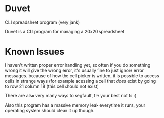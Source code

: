 # Duvet
CLI spreadsheet program (very jank)

Duvet is a CLI program for managing a 20x20 spreadsheet

# Known Issues
I haven't written proper error handling yet, so often if you do something wrong it will give the wrong error, it's usually fine to just ignore error messages.
because of how the cell picker is written, it is possible to access cells in strange ways (for example acessing a cell that *does* exist by going to row 21 column 18 (this cell should not exist)

There are also very many ways to segfault, try your best not to :)

Also this program has a massive memory leak everytime it runs, your operating system should clean it up though.
